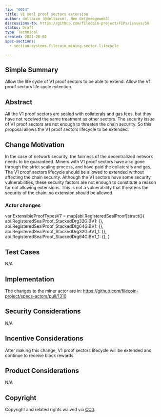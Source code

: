 ```yaml
---
fip: "0014"
title: V1 seal proof sectors extension
author: deltazxm (@deltazxm), Neo Ge(@neogeweb3)
discussions-to: https://github.com/filecoin-project/FIPs/issues/56
status: Draft
type: Technical
created: 2021-26-02
spec-sections: 
  - section-systems.filecoin_mining.sector.lifecycle

---
```


## Simple Summary
Allow the life cycle of V1 proof sectors to be able to extend.
Allow the V1 proof sectors life cycle extention. 

## Abstract
All the V1 proof sectors are sealed with collaterals and gas fees, but they have not received the same treatment as other sectors. The security issue of V1 proof sectors are not enough to threaten the chain security. So this proposal allows the V1 proof sectors lifecycle to be extended. 

## Change Motivation
In the case of network security, the fairness of the decentralized network needs to be guaranteed. Miners with V1 proof sectors have also gone through the strict sealing process, and have paid the collaterals and gas. The V1 proof sectors lifecycle should be allowed to extended without affecting the chain security. 
Although the V1 sectors have some security vulnerabilities, these security factors are not enough to constitute a reason for not allowing extensions. This is not a vulnerability that threatens the security of the chain, so extension should be allowed. 

### Actor changes
var ExtensibleProofTypesV7 = map[abi.RegisteredSealProof]struct{}{ 
        abi.RegisteredSealProof_StackedDrg32GiBV1:   {}, 
        abi.RegisteredSealProof_StackedDrg64GiBV1:   {}, 
        abi.RegisteredSealProof_StackedDrg32GiBV1_1: {}, 
        abi.RegisteredSealProof_StackedDrg64GiBV1_1: {}, 
}

## Test Cases
N/A

## Implementation
The changes to the miner actor are in: https://github.com/filecoin-project/specs-actors/pull/1310

## Security Considerations
N/A

## Incentive Considerations
After making this change, V1 proof sectors lifecycle will be extended and continue to receive block rewards. 
## Product Considerations
N/A

## Copyright

Copyright and related rights waived via [CC0](https://creativecommons.org/publicdomain/zero/1.0/).
